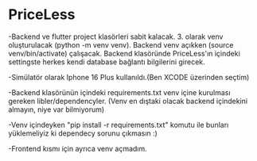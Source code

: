 # PriceLess

-Backend ve flutter project klasörleri sabit kalacak. 3. olarak venv oluşturulacak (python -m venv venv). Backend venv açıkken (source venv/bin/activate) çalışacak. Backend klasöründe PriceLess'ın içindeki settingste herkes kendi database bağlantı bilgilerini girecek. 

-Simülatör olarak Iphone 16 Plus kullanıldı.(Ben XCODE üzerinden seçtim)

-Backend klasörünün içindeki requirements.txt venv içine kurulması gereken libler/dependencyler. (Venv en dıştaki olacak backend içindekini almayın, niye var bilmiyorum)

-Venv içindeyken "pip install -r requirements.txt" komutu ile bunları yüklemeliyiz ki dependecy sorunu çıkmasın :)

-Frontend kısmı için ayrıca venv açmadım.
